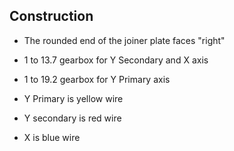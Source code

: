 Construction
-----------
- The rounded end of the joiner plate faces "right"
- 1 to 13.7 gearbox for Y Secondary and X axis
- 1 to 19.2 gearbox for Y Primary axis

- Y Primary is yellow wire
- Y secondary is red wire
- X is blue wire
